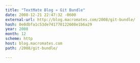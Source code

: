 ```yaml
---
title: "TextMate Blog » Git Bundle"
date: 2008-12-21 22:47:32 -0600
external-url: http://blog.macromates.com/2008/git-bundle/
hash: 0e0dbfa1c53de741770122608e1b6a29
year: 2008
month: 12
scheme: http
host: blog.macromates.com
path: /2008/git-bundle/

---
```



